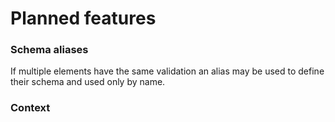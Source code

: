 # Planned features
### Schema aliases
If multiple elements have the same validation an alias may be used to define their schema and used only by name.

### Context